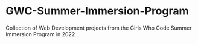 # GWC-Summer-Immersion-Program
Collection of Web Development projects from the Girls Who Code Summer Immersion Program in 2022

